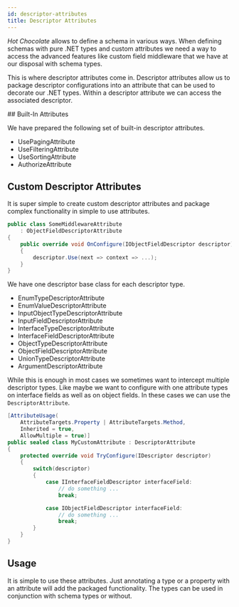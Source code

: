 ```yaml
---
id: descriptor-attributes
title: Descriptor Attributes
---
```


_Hot Chocolate_ allows to define a schema in various ways. When defining schemas with pure .NET types and custom attributes we need a way to access the advanced features like custom field middleware that we have at our disposal with schema types.

This is where descriptor attributes come in. Descriptor attributes allow us to package descriptor configurations into an attribute that can be used to decorate our .NET types. Within a descriptor attribute we can access the associated descriptor.

## Built-In Attributes

We have prepared the following set of built-in descriptor attributes.

- UsePagingAttribute
- UseFilteringAttribute
- UseSortingAttribute
- AuthorizeAttribute

## Custom Descriptor Attributes

It is super simple to create custom descriptor attributes and package complex functionality in simple to use attributes.

```csharp
public class SomeMiddlewareAttribute
    : ObjectFieldDescriptorAttribute
{
    public override void OnConfigure(IObjectFieldDescriptor descriptor)
    {
        descriptor.Use(next => context => ...);
    }
}
```

We have one descriptor base class for each descriptor type.

- EnumTypeDescriptorAttribute
- EnumValueDescriptorAttribute
- InputObjectTypeDescriptorAttribute
- InputFieldDescriptorAttribute
- InterfaceTypeDescriptorAttribute
- InterfaceFieldDescriptorAttribute
- ObjectTypeDescriptorAttribute
- ObjectFieldDescriptorAttribute
- UnionTypeDescriptorAttribute
- ArgumentDescriptorAttribute

While this is enough in most cases we sometimes want to intercept multiple descriptor types. Like maybe we want to configure with one attribute types on interface fields as well as on object fields. In these cases we can use the `DescriptorAttribute`.

```csharp
[AttributeUsage(
    AttributeTargets.Property | AttributeTargets.Method,
    Inherited = true,
    AllowMultiple = true)]
public sealed class MyCustomAttribute : DescriptorAttribute
{
    protected override void TryConfigure(IDescriptor descriptor)
    {
        switch(descriptor)
        {
            case IInterfaceFieldDescriptor interfaceField:
                // do something ...
                break;

            case IObjectFieldDescriptor interfaceField:
                // do something ...
                break;
        }
    }
}
```

## Usage

It is simple to use these attributes. Just annotating a type or a property with an attribute will add the packaged functionality. The types can be used in conjunction with schema types or without.

